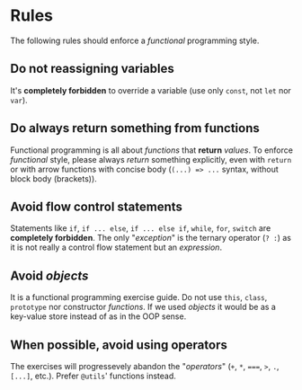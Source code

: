 # Rules

The following rules should enforce a _functional_ programming style.

## Do not reassigning variables

It's **completely forbidden** to override a variable (use only `const`, not `let` nor `var`).

## Do always return something from functions

Functional programming is all about _functions_ that **return** _values_. To enforce _functional_ style, please always _return_ something explicitly, even with `return` or with arrow functions with concise body (`(...) => ...` syntax, without block body (brackets)).

## Avoid flow control statements

Statements like `if`, `if ... else`, `if ... else if`, `while`, `for`, `switch` are **completely forbidden**. The only "_exception_" is the ternary operator (`? :`) as it is not really a control flow statement but an _expression_.

## Avoid _objects_

It is a functional programming exercise guide. Do not use `this`, `class`, `prototype` nor constructor _functions_. If we used _objects_ it would be as a key-value store instead of as in the OOP sense.

## When possible, avoid using operators

The exercises will progressevely abandon the "_operators_" (`+`, `*`, `===`, `>`, `.`, `[...]`, etc.). Prefer `@utils`' functions instead.
